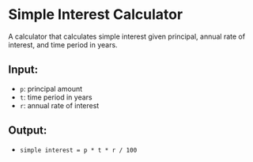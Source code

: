 
# Simple Interest Calculator

A calculator that calculates simple interest given principal, annual rate of interest, and time period in years.

## Input:
- `p`: principal amount
- `t`: time period in years
- `r`: annual rate of interest

## Output:
- `simple interest = p * t * r / 100`

